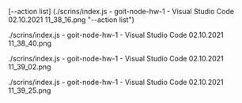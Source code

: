 [--action list]
(./scrins/index.js - goit-node-hw-1 - Visual Studio Code 02.10.2021 11_38_16.png "--action list")

./scrins/index.js - goit-node-hw-1 - Visual Studio Code 02.10.2021 11_38_40.png

./scrins/index.js - goit-node-hw-1 - Visual Studio Code 02.10.2021 11_39_02.png

./scrins/index.js - goit-node-hw-1 - Visual Studio Code 02.10.2021 11_39_25.png
